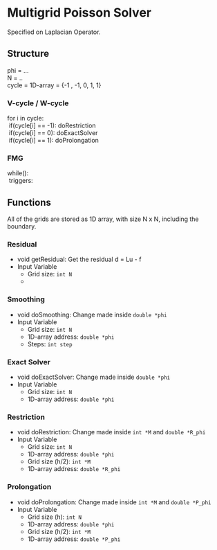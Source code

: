 # Multigrid Poisson Solver
Specified on Laplacian Operator.

## Structure
phi = ... </br>
N = ..</br>
cycle = 1D-array = {-1 , -1, 0, 1, 1}</br>

### V-cycle / W-cycle
for i in cycle:</br>
&nbsp;if(cycle[i] == -1): doRestriction</br>
&nbsp;if(cycle[i] ==  0): doExactSolver</br>
&nbsp;if(cycle[i] ==  1): doProlongation</br>

### FMG
while():</br>
&nbsp;triggers:</br>

## Functions
All of the grids are stored as 1D array, with size N x N, including the boundary.

### Residual
* void getResidual: Get the residual d = Lu - f
* Input Variable
  * Grid size: `int N`
  * 

### Smoothing
* void doSmoothing: Change made inside `double *phi`
* Input Variable
  * Grid size: `int N`
  * 1D-array address: `double *phi`
  * Steps: `int step`

### Exact Solver
* void doExactSolver: Change made inside `double *phi`
* Input Variable
  * Grid size: `int N`
  * 1D-array address: `double *phi`

### Restriction
* void doRestriction: Change made inside `int *M` and `double *R_phi`
* Input Variable
  * Grid size: `int N`
  * 1D-array address: `double *phi`
  * Grid size (h/2): `int *M`
  * 1D-array address: `double *R_phi`

### Prolongation
* void doProlongation: Change made inside `int *M` and `double *P_phi`
* Input Variable
  * Grid size (h): `int N`
  * 1D-array address: `double *phi`
  * Grid size (h/2): `int *M`
  * 1D-array address: `double *P_phi`
